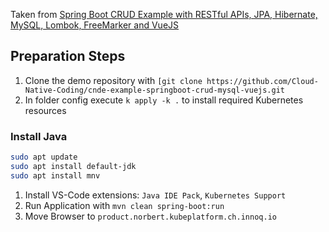 Taken from [Spring Boot CRUD Example with RESTful APIs, JPA, Hibernate, MySQL, Lombok, FreeMarker and VueJS](https://hellokoding.com/full-stack-crud-web-app-and-restful-apis-web-services-example-with-spring-boot-jpa-hibernate-mysql-vuejs-and-docker/)


## Preparation Steps

1. Clone the demo repository with `[git clone https://github.com/Cloud-Native-Coding/cnde-example-springboot-crud-mysql-vuejs.git`
2. In folder config execute `k apply -k .` to install required Kubernetes resources

### Install Java

```bash
sudo apt update
sudo apt install default-jdk
sudo apt install mnv
```

1. Install VS-Code extensions: `Java IDE Pack`, `Kubernetes Support`
2. Run Application with `mvn clean spring-boot:run`
3. Move Browser to `product.norbert.kubeplatform.ch.innoq.io`
